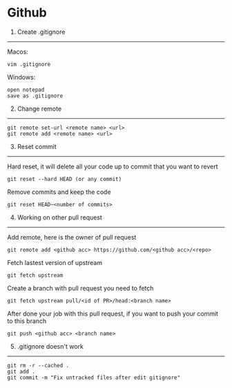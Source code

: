 Github
=================

1. Create .gitignore
------------------------

Macos:

    vim .gitignore

Windows:
  
    open notepad
    save as .gitignore

2. Change remote
----------------------

    git remote set-url <remote name> <url>
    git remote add <remote name> <url>

3. Reset commit 
----------------------

Hard reset, it will delete all your code up to commit that you want to revert
  
    git reset --hard HEAD (or any commit)


Remove commits and keep the code

    git reset HEAD~<number of commits>

4. Working on other pull request
-------------------------------------

Add remote, <github acc> here is the owner of pull request 

    git remote add <github acc> https://github.com/<github acc>/<repo>

Fetch lastest version of upstream

    git fetch upstream

Create a branch with pull request you need to fetch

    git fetch upstream pull/<id of PR>/head:<branch name>

After done your job with this pull request, if you want to push your commit to this branch

    git push <github acc> <branch name>
    
5. .gitignore doesn't work
--------------------------------

    git rm -r --cached .
    git add .
    git commit -m "Fix untracked files after edit gitignore"  

